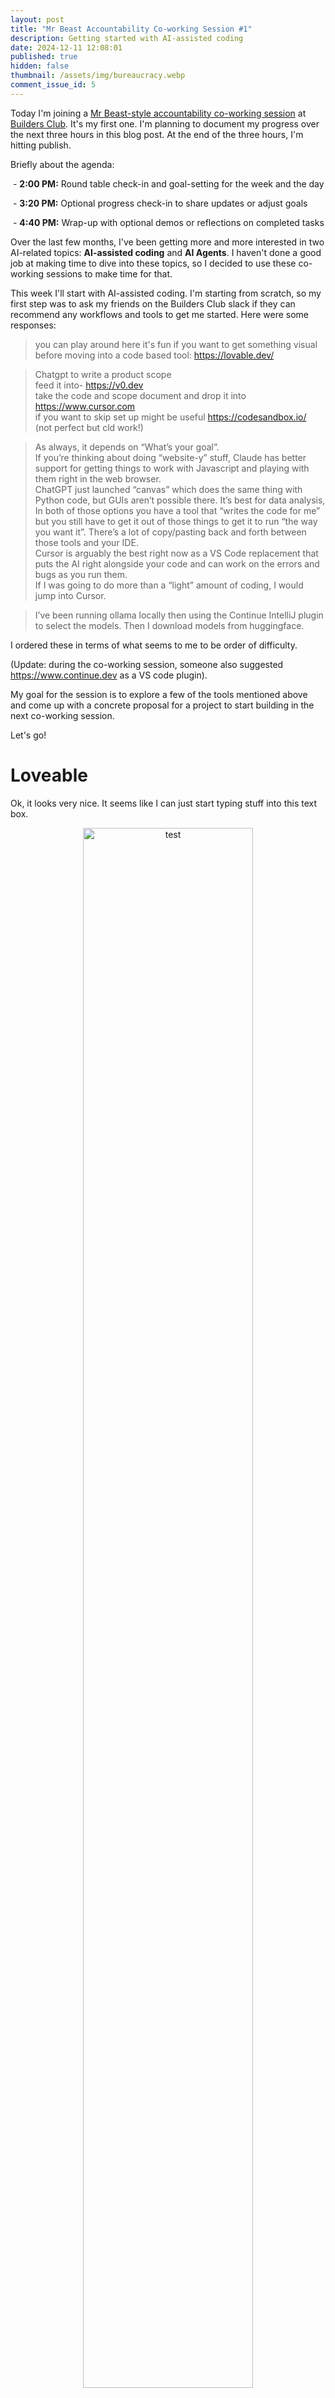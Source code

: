 ```yaml
---
layout: post
title: "Mr Beast Accountability Co-working Session #1"
description: Getting started with AI-assisted coding
date: 2024-12-11 12:08:01
published: true
hidden: false
thumbnail: /assets/img/bureaucracy.webp
comment_issue_id: 5
---
```

Today I'm joining a [Mr Beast-style accountability co-working session](https://lu.ma/k9wclosu?tk=1yEyJQ) at [Builders Club](https://buildersclub.ca). It's my first one. I'm planning to document my progress over the next three hours in this blog post. At the end of the three hours, I'm hitting publish. 

Briefly about the agenda:

​ - **2:00 PM:** Round table check-in and goal-setting for the week and the day

​ - **3:20 PM:** Optional progress check-in to share updates or adjust goals

​ - **4:40 PM:** Wrap-up with optional demos or reflections on completed tasks

Over the last few months, I've been getting more and more interested in two AI-related topics: **AI-assisted coding** and **AI Agents**. I haven't done a good job at making time to dive into these topics, so I decided to use these co-working sessions to make time for that. 

This week I'll start with AI-assisted coding. I'm starting from scratch, so my first step was to ask my friends on the Builders Club slack if they can recommend any workflows and tools to get me started. Here were some responses:

> you can play around here it's fun if you want to get something visual before moving into a code based tool: https://lovable.dev/

> Chatgpt to write a product scope  
> feed it into- https://v0.dev  
> take the code  and scope document and drop it into https://www.cursor.com  
> if you want to skip set up might be useful https://codesandbox.io/  
> (not perfect but cld work!)  

> As always, it depends on “What’s your goal”.  
> If you’re thinking about doing “website-y” stuff, Claude has better support for getting things to work with Javascript and playing with them right in the web browser.  
> ChatGPT just launched “canvas” which does the same thing with Python code, but GUIs aren’t possible there. It’s best for data analysis,  
> In both of those options you have a tool that “writes the code for me” but you still have to get it out of those things to get it to run “the way you want it”. There’s a lot of copy/pasting back and forth between those tools and your IDE.  
> Cursor is arguably the best right now as a VS Code replacement that puts the AI right alongside your code and can work on the errors and bugs as you run them.  
> If I was going to do more than a “light” amount of coding, I would jump into Cursor.

> I’ve been running ollama locally then using the Continue IntelliJ plugin to select the models. Then I download models from huggingface.  

I ordered these in terms of what seems to me to be order of difficulty. 

(Update: during the co-working session, someone also suggested https://www.continue.dev as a VS code plugin). 

My goal for the session is to explore a few of the tools mentioned above and come up with a concrete proposal for a project to start building in the next co-working session. 

Let's go!

# Loveable

Ok, it looks very nice. It seems like I can just start typing stuff into this text box.

<figure>
<center>
  <img src="/assets/img/24-12-11-01.png" alt="test" style="width:80%; height:auto;">
</center>
</figure>

Let's start with a website idea that's been floating around in my head. Let's try:
<!-- > Create a static website where I can showcase educational carousels (slideshows). The website should have search functionality based on topics. The website should have the ability to browse carousels. It should be mobile native.  -->

<figure>
<center>
  <img src="/assets/img/24-12-11-03.png" alt="test" style="width:80%; height:auto;">
</center>
</figure>

Let's see what happens when I hit "go". Ok, I have to log in. I don't have an account, but it looks like I can log in with GitHub, so let's try that. That was easy. Now I can hit "go" again. 

It's taking a few mins to think. Looks like it's generating a bunch of code files that I'm not familiar with. 

<figure>
<center>
  <img src="/assets/img/24-12-11-02.png" alt="test" style="width:80%; height:auto;">
</center>
</figure>

Ok, wow, there is a website. It's got two carousels on it. I can click on one and it gives me a new page. 

<figure>
<center>
  <img src="/assets/img/24-12-11-04.png" alt="test" style="width:80%; height:auto;">
</center>
</figure>

The carousels I make have a portrait aspect ratio, so I might see if I can get it to change that. There is a box for me to request a change. 

> My carousels are going to have a portrait aspect ratio. Can you change the design to reflect that. Can you also showcase three carousels on the home page?

Ok, it made them the right aspect ratio, but they are too big. Let's try another request.

> Can you make the thumbnails smaller?

Ok, so it seems like I can get it to make some changes, and it responds to them, but it's not perfect. 

<figure>
<center>
  <img src="/assets/img/24-12-11-05.png" alt="test" style="width:80%; height:auto;">
</center>
</figure>

The search functionality seems to work though, so that's cool. 

<figure>
<center>
  <img src="/assets/img/24-12-11-06.png" alt="test" style="width:80%; height:auto;">
</center>
</figure>

There is a GitHub button. Looks like I can transfer the code to GitHub. Let's try that. 

Ok, crazy, it just made [this GitHub repo](https://github.com/abranczyk/slide-surfboard) with my website on it. 

It looks like I can edit this code locally and then publish it through Loveable. I'll come back to editing it later. 

For now, let's publish. You can see what how the site looks [here](https://slide-surfboard.lovable.app). You can see that search works, and you can click on a carousel and click through the slides. 

Obviously it's not amazing, but quite remarkable that the AI generated this from a few lines of prompt. 

# ChatGPT + v0 

Typing this into ChatGPT:
> I want to create a website. I will start with getting you to help me create the product scope. I will then feed it into https://v0.dev, then take the code and scope document and drop it into https://www.cursor.com.   
> Here is what I want to do. Can you help me create the product scope?  
> Create a static website where I can showcase educational carousels (slideshows). The website should have search functionality based on topics. The website should have the ability to browse carousels. It should be mobile native. 

You can see what ChatGPT came up with in Appendix A. Pretty fancy if you ask me. 

What's next? V0? Looks similar to Loveable. 

<figure>
<center>
  <img src="/assets/img/24-12-11-07.png" alt="test" style="width:80%; height:auto;">
</center>
</figure>

Let's see what happens if I give it the Project Overview, Features and Requirements, and Technical Specifications from ChatGPT.

Looks like I have to create an account. Let's do it. 

So far similar behaviour to Loveable. Thinking, coding...

<figure>
<center>
  <img src="/assets/img/24-12-11-08.png" alt="test" style="width:80%; height:auto;">
</center>
</figure>

Ok, we have a website!

<figure>
<center>
  <img src="/assets/img/24-12-11-09.png" alt="test" style="width:80%; height:auto;">
</center>
</figure>

It's definitely not as beautiful as the Loveable one, but that would need to be edited later anyway. The search doesn't seem to work, but the browse functionality is pretty cool. 

You can view the deployed website [here](https://dmf2l9kilwv8qqt7.vercel.app). Getting the code to GitHub seems like it might be possible but not immediately obvious to me how you would do that. 

# Editing the code

So I got as far as having two draft websites, both of which presumably have a code base I can edit. Now the plan is to try to edit those code bases. For that, I will get Cursor and see if AI can help with that too. 

# Cursor

<figure>
<center>
  <img src="/assets/img/24-12-11-10.png" alt="test" style="width:80%; height:auto;">
</center>
</figure>

You can log in using GitHub and then download the install files. 

That's cool, when you install it, it imports your plugins and keybindings from VS Code. 

Now that I've installed Cursor, let's clone the repo for the website that Loveable made for me. 

<figure>
<center>
  <img src="/assets/img/24-12-11-11.png" alt="test" style="width:80%; height:auto;">
</center>
</figure>

Ok, I have the code on my computer. Now what?

Maybe ChatGPT knows. 

<figure>
<center>
  <img src="/assets/img/24-12-11-12.png" alt="test" style="width:80%; height:auto;">
</center>
</figure>

ChatGPT's answer can be found in Appendix B. That might be a bit much for this session. Maybe I will try and get AI to help me make some edits to the code to improve how it looks. 

Actually, now that I think about it, even if I am able to edit it, how will I deploy it? I wonder if making changes to the code and pushing it to the repo will actually be reflected in the website deployed by Loveable. 

Actually, my other websites that I made with jekyll lets me serve the website locally. 

Maybe I should try and see if the AI assistant can help me figure out if I can serve this website locally (be able to view it in my browser). Let's try the chat feature. 

<figure>
<center>
  <img src="/assets/img/24-12-11-18.png" alt="test" style="width:80%; height:auto;">
</center>
</figure>

Ok, I won't bore you with the whole exchnage, but I tried what the AI assistant suggested and every time something didn't work, I pasted the error into the chat, and it told me what to try next. 

<figure>
<center>
  <img src="/assets/img/24-12-11-14.png" alt="test" style="height:180px; width:auto;"><img src="/assets/img/24-12-11-15.png" alt="test" style="height:180px; width:auto;"><img src="/assets/img/24-12-11-17.png" alt="test" style="height:180px; width:auto;">
</center>
</figure>

Essentially I needed to install some packages. The kind of thing that used to take a day of googling errors and reading through multiple Stack Exchange answers just took 5 minutes. I was able to serve the website locally. Neat!

<figure>
<center>
  <img src="/assets/img/24-12-11-16.png" alt="test" style="width:80%; height:auto;">
</center>
</figure>

I only have ten mins left in this co-working session, so let's see if I can get the AI to help me make a change to the website. 

Dang. Out of time. I also don't have time to write up how the conversation went, but I managed to get it to help me figure out how to make the thumbnails smaller, so that's cool!

<figure>
<center>
  <img src="/assets/img/24-12-11-19.png" alt="test" style="width:80%; height:auto;">
</center>
</figure>

So my plan for next week's session is to work on making this website much more beautiful and doing what I want it to do. 


# Appendix A

### Product Scope for Static Website to Showcase Educational Carousels

#### Project Overview
The objective is to create a static website to showcase educational carousels (slideshows) with essential features to enhance user experience. The website should allow users to search for carousels by topics, browse through available carousels, and offer a mobile-native experience.

---

### Features and Requirements

#### 1. Carousel Showcase
- **Purpose:** Display educational carousels in an engaging and visually appealing manner.
- **Requirements:**
  - A dedicated section to display featured carousels on the homepage.
  - Individual pages for each carousel, with a brief description and navigation controls for users to explore the slides.

#### 2. Search Functionality
- **Purpose:** Enable users to search for carousels based on topics.
- **Requirements:**
  - Search bar prominently displayed on the homepage and other relevant pages.
  - Search filters to refine results (e.g., by date added, topic, or popularity).
  - Instant search suggestions while typing.

#### 3. Browsing Capability
- **Purpose:** Allow users to discover carousels by exploring the library.
- **Requirements:**
  - A "Browse" page displaying carousels categorized by topics.
  - Sorting options (e.g., alphabetical, most viewed, recently added).
  - Pagination or infinite scrolling for seamless browsing.

#### 4. Mobile-Native Design
- **Purpose:** Ensure a smooth user experience on mobile devices.
- **Requirements:**
  - Fully responsive design, optimized for different screen sizes.
  - Touch-friendly carousel navigation.
  - Lightweight and fast-loading interface.

#### 5. Static Website Architecture
- **Purpose:** Maintain simplicity and speed with static content delivery.
- **Requirements:**
  - Built using a static site generator (e.g., Gatsby, Next.js, or Hugo).
  - Hosted on platforms optimized for static websites (e.g., Netlify, Vercel).
  - Minimal use of JavaScript for critical functionality.

#### 6. Additional Features (Future Considerations)
- **User Accounts:** Optional user accounts to bookmark or save favorite carousels.
- **Analytics Integration:** Track user interactions and popular carousels.
- **Theming:** Support for light and dark modes.

---

### Technical Specifications
- **Tech Stack:**
  - Frontend: HTML, CSS, JavaScript (if needed), and a static site generator.
  - Hosting: Netlify, Vercel, or GitHub Pages.
  - Search: Client-side search using JavaScript or a service like Algolia.

- **Design Guidelines:**
  - Clean, modern, and professional layout.
  - Typography and color scheme to ensure readability.
  - Consistent navigation across devices.

---

### Deliverables
1. **Design Mockups:** Wireframes and high-fidelity mockups for key pages (Homepage, Browse, Carousel Detail Page).
2. **Static Website Code:** Complete source code for the website.
3. **Documentation:** Instructions on updating content and deploying the website.

---

### Timeline
- **Week 1:** Gather requirements and finalize design.
- **Week 2:** Develop core features (homepage, carousel display, and search).
- **Week 3:** Implement browsing functionality and optimize for mobile.
- **Week 4:** Final testing and deployment.

---

### Success Metrics
- Website loads within 2 seconds on mobile.
- Users can find carousels using the search functionality within 3 clicks.
- Mobile usability score above 90% (e.g., using Google Lighthouse).

# Appendix B

Your friend's suggestion to "feed the scope document into Cursor" likely means using Cursor to integrate your scope document into the workflow of improving the codebase. Cursor is a tool designed to assist with coding tasks, often leveraging AI to understand and refine code. Here's how you might approach this:

### 1. **Understand the Scope Document's Role**
   - A **scope document** outlines the goals, features, functionality, and requirements of the project. It serves as a blueprint for what the website should do and how it should perform.
   - By "feeding" it into Cursor, the idea is to use the scope document to guide Cursor in aligning the codebase with your desired outcomes.

### 2. **How to Use Cursor with the Scope Document**
   Cursor can help you:
   - Understand how the existing codebase aligns with the scope document.
   - Identify areas where the codebase is incomplete or deviates from the specified requirements.
   - Refactor or add code to fulfill the scope requirements.

   Here’s how you can proceed:
   - **Open the Codebase**: Open your cloned codebase in Cursor, as you've already done.
   - **Reference the Scope Document**:
     - If Cursor supports direct input of natural language files, upload or paste the content of the scope document into the interface.
     - Alternatively, summarize the key points from the scope document and enter them as comments or tasks in Cursor.
   - **Ask Cursor for Help**:
     - Use AI prompts to clarify what needs to be implemented or improved. For example:
       - "Refactor the login functionality to meet the requirements described in this scope document."
       - "Add a feature for user registration, as detailed in the attached scope document."

### 3. **Enhance Collaboration Between Scope and Code**
   - **Map Scope to Code**: For each feature or requirement in the scope document, locate the corresponding code or note where it needs to be added.
   - **Iterative Feedback**: Ask Cursor to analyze specific sections of the codebase to ensure they match the scope document. For example:
     - "Is the navigation bar implemented as described in the scope?"
     - "Suggest improvements for SEO optimization according to these requirements."

### 4. **Output**
   Cursor can help you generate, review, or debug code that aligns better with the goals outlined in your scope document.

If you're unsure about the integration or Cursor's capabilities, you could experiment by asking Cursor directly: 
> "How can I integrate this scope document into my workflow to improve this codebase?"

